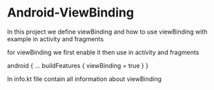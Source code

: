 # Android-ViewBinding

In this project we define viewBinding and how to use viewBinding with example in activity and fragments

for viewBinding we first enable it then use in activity and fragments

android {
    ...
    buildFeatures {
        viewBinding = true
    }
}

In info.kt file contain all information about viewBinding 
